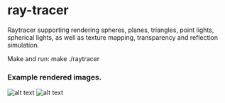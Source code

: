 # ray-tracer

Raytracer supporting rendering spheres, planes, triangles, point lights, spherical lights, as well as texture mapping, transparency and reflection simulation.

Make and run:
make
./raytracer

### Example rendered images.
![alt text](https://github.com/XikaiZhao/ray-tracer/blob/master/balls.bmp)
![alt text](https://github.com/XikaiZhao/ray-tracer/blob/master/test.bmp)
